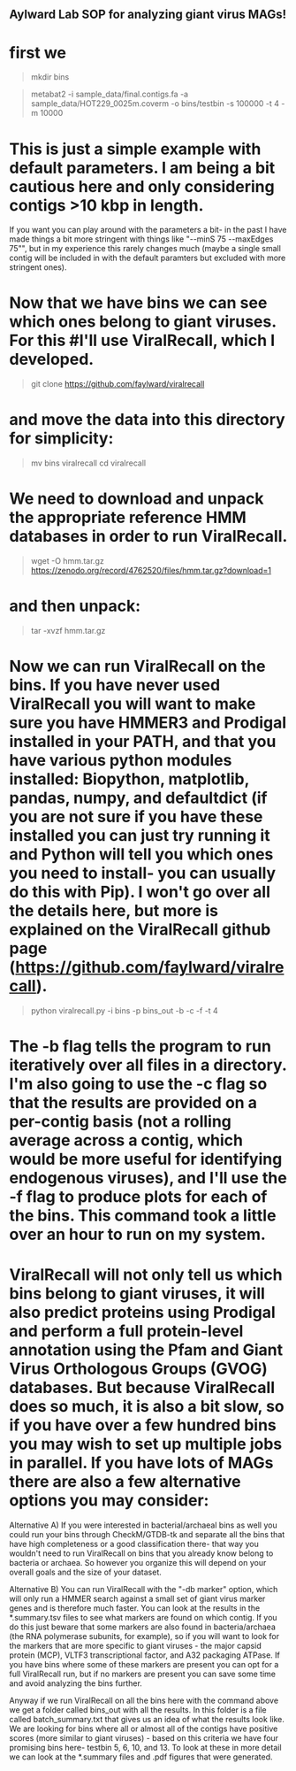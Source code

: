 ## Aylward Lab SOP for analyzing giant virus MAGs!


# first we

>mkdir bins

>metabat2 -i sample_data/final.contigs.fa -a sample_data/HOT229_0025m.coverm -o bins/testbin -s 100000 -t 4 -m 10000

# This is just a simple example with default parameters. I am being a bit cautious here and only considering contigs >10 kbp in length. 
If you want you can play around with the parameters a bit- in the past I have made things a bit more stringent with things like "--minS 75 --maxEdges 75"", but in my experience this rarely changes much (maybe a single small contig will be included in with the default paramters but excluded with more stringent ones).

# Now that we have bins we can see which ones belong to giant viruses. For this #I'll use ViralRecall, which I developed. 

>git clone https://github.com/faylward/viralrecall

# and move the data into this directory for simplicity:

>mv bins viralrecall
>cd viralrecall

# We need to download and unpack the appropriate reference HMM databases in order to run ViralRecall. 

>wget -O hmm.tar.gz https://zenodo.org/record/4762520/files/hmm.tar.gz?download=1

# and then unpack:
>tar -xvzf hmm.tar.gz

# Now we can run ViralRecall on the bins. If you have never used ViralRecall you will want to make sure you have HMMER3 and Prodigal installed in your PATH, and that you have various python modules installed: Biopython, matplotlib, pandas, numpy, and defaultdict (if you are not sure if you have these installed you can just try running it and Python will tell you which ones you need to install- you can usually do this with Pip). I won't go over all the details here, but more is explained on the ViralRecall github page (https://github.com/faylward/viralrecall).

>python viralrecall.py -i bins -p bins_out -b -c -f -t 4

# The -b flag tells the program to run iteratively over all files in a directory. I'm also going to use the -c flag so that the results are provided on a per-contig basis (not a rolling average across a contig, which would be more useful for identifying endogenous viruses), and I'll use the -f flag to produce plots for each of the bins. This command took a little over an hour to run on my system.

# ViralRecall will not only tell us which bins belong to giant viruses, it will also predict proteins using Prodigal and perform a full protein-level annotation using the Pfam and Giant Virus Orthologous Groups (GVOG) databases. But because ViralRecall does so much, it is also a bit slow, so if you have over a few hundred bins you may wish to set up multiple jobs in parallel. If you have lots of MAGs there are also a few alternative options you may consider:

Alternative A) If you were interested in bacterial/archaeal bins as well you could run your bins through CheckM/GTDB-tk and separate all the bins that have high completeness or a good classification there- that way you wouldn't need to run ViralRecall on bins that you already know belong to bacteria or archaea. So however you organize this will depend on your overall goals and the size of your dataset. 

Alternative B) You can run ViralRecall with the "-db marker" option, which will only run a HMMER search against a small set of giant virus marker genes and is therefore much faster. You can look at the results in the *.summary.tsv files to see what markers are found on which contig. If you do this just beware that some markers are also found in bacteria/archaea (the RNA polymerase subunits, for example), so if you will want to look for the markers that are more specific to giant viruses - the major capsid protein (MCP), VLTF3 transcriptional factor, and A32 packaging ATPase. If you have bins where some of these markers are present you can opt for a full ViralRecall run, but if no markers are present you can save some time and avoid analyzing the bins further. 


Anyway if we run ViralRecall on all the bins here with the command above we get a folder called bins_out with all the results. In this folder is a file called batch_summary.txt that gives us an idea of what the results look like. We are looking for bins where all or almost all of the contigs have positive scores (more similar to giant viruses) - based on this criteria we have four promising bins here- testbin 5, 6, 10, and 13. To look at these in more detail we can look at the *.summary files and .pdf figures that were generated. 



